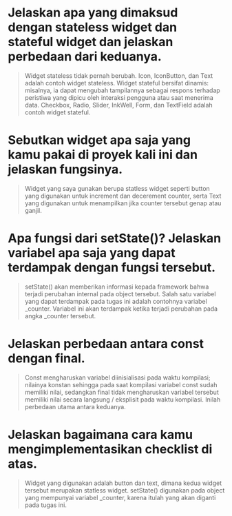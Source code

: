  # Jelaskan apa yang dimaksud dengan stateless widget dan stateful widget dan jelaskan perbedaan dari keduanya.
 > Widget stateless tidak pernah berubah. Icon, IconButton, dan Text adalah contoh widget stateless. 
Widget stateful bersifat dinamis: misalnya, ia dapat mengubah tampilannya sebagai respons terhadap peristiwa yang dipicu oleh interaksi pengguna atau saat menerima data. Checkbox, Radio, Slider, InkWell, Form, dan TextField adalah contoh widget stateful.

 # Sebutkan widget apa saja yang kamu pakai di proyek kali ini dan jelaskan fungsinya.
 > Widget yang saya gunakan berupa statless widget seperti button yang digunakan untuk increment dan decerement counter, serta Text yang digunakan untuk menampilkan
 jika counter tersebut genap atau ganjil.
 
 # Apa fungsi dari setState()? Jelaskan variabel apa saja yang dapat terdampak dengan fungsi tersebut.
 > setState() akan memberikan informasi kepada framework bahwa terjadi perubahan internal pada object tersebut. Salah satu variabel yang dapat terdampak pada tugas ini 
 adalah contohnya variabel _counter. Variabel ini akan terdampak ketika terjadi perubahan pada angka _counter tersebut.
 
 # Jelaskan perbedaan antara const dengan final.
 >Const mengharuskan variabel diinisialisasi pada waktu kompilasi; nilainya konstan sehingga pada saat kompilasi variabel const sudah memiliki nilai, sedangkan final tidak mengharuskan variabel tersebut memiliki nilai secara langsung / eksplisit pada waktu kompilasi. Inilah perbedaan utama antara keduanya.
 
 # Jelaskan bagaimana cara kamu mengimplementasikan checklist di atas.
 > Widget yang digunakan adalah button dan text, dimana kedua widget tersebut merupakan statless widget. setState() digunakan pada object yang mempunyai variabel _counter, karena itulah yang akan diganti pada tugas ini.
